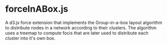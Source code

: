 forceInABox.js
==============

A d3.js force extension that implements the Group-in-a-box layout algorithm to distribute nodes in a network according to their clusters. The algorithm uses a treemap to compute focis that are later used to distribute each cluster into it's own box.
